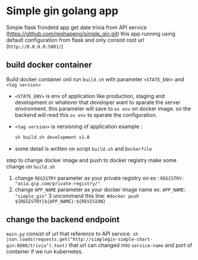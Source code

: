 # Simple gin golang app
Simple flask frondetd app get date trivia from API service (https://github.com/rephapeng/simple_gin.git)
this app running using default configuration from flask and only consist root url (`http://0.0.0.0:5001/`)


## build docker container 
Build docker container onli run `build.sh` with parameter `<STATE_ENV>` and `<tag version>`
- `<STATE_ENV>` is env of application like production, staging and development or whatever that developer want to sparate the server environment. this parameter will save to `os env` on docker image. so the backend will read this `os env` to sparate the configuration.

- `<tag version>` is versioning of application
example :
    ``` sh
    sh build.sh development v1.0
    ```
- some detail is written on script `build.sh` and `Dockerfile`

step to change docker image and push to docker registry make some change on `build.sh`
1. change `REGISTRY` parameter as your private registry on 
    ex : `REGISTRY: "asia.gcp.com/private-registry/"`
2. change `APP_NAME` parameter as your docker image name
    ex: `APP_NAME: "simple_gin"`
3 uncommand this line:
    `#docker push ${REGISTRY}${APP_NAME}:${REVISION}`

## change the backend endpoint
`main.py` consist of url that reference to API service.
    ``` sh
    json.loads(requests.get("http://simplegin-simple-chart-gin:8080/trivia").text)
    ```
that url can changed into `service-name` and port of container if we run kubernetes.
